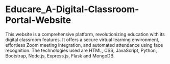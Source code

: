# Educare_A-Digital-Classroom-Portal-Website
This website is a comprehensive platform, revolutionizing education with its digital classroom features. It offers a secure virtual learning environment, effortless Zoom meeting integration, and automated attendance using face recognition. The technologies used are HTML, CSS, JavaScript, Python, Bootstrap, Node.js, Express.js, Flask and MongoDB. 
